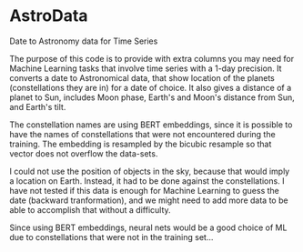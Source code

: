 # AstroData
Date to Astronomy data for Time Series

The purpose of this code is to provide with extra columns you may need for Machine Learning tasks that involve time series with a 1-day precision.
It converts a date to Astronomical data, that show location of the planets (constellations they are in) for a date of choice.
It also gives a distance of a planet to Sun, includes Moon phase, Earth's and Moon's distance from Sun, and Earth's tilt.

The constellation names are using BERT embeddings, since it is possible to have the names of constellations that were not encountered during the training. The embedding is resampled by the bicubic resample so that vector does not overflow the data-sets.

I could not use the position of objects in the sky, because that would imply a location on Earth. Instead, it had to be done against the constellations.
I have not tested if this data is enough for Machine Learning to guess the date (backward tranformation), and we might need to add more data to be able to accomplish that without a difficulty.

Since using BERT embeddings, neural nets would be a good choice of ML due to constellations that were not in the training set...
